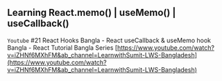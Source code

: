 ## Learning React.memo() | useMemo() | useCallback()

`Youtube` #21 React Hooks Bangla - React useCallback & useMemo hook Bangla - React Tutorial Bangla Series
[https://www.youtube.com/watch?v=iZHNf6MXhFM&ab_channel=LearnwithSumit-LWS-Bangladesh](https://www.youtube.com/watch?v=iZHNf6MXhFM&ab_channel=LearnwithSumit-LWS-Bangladesh)